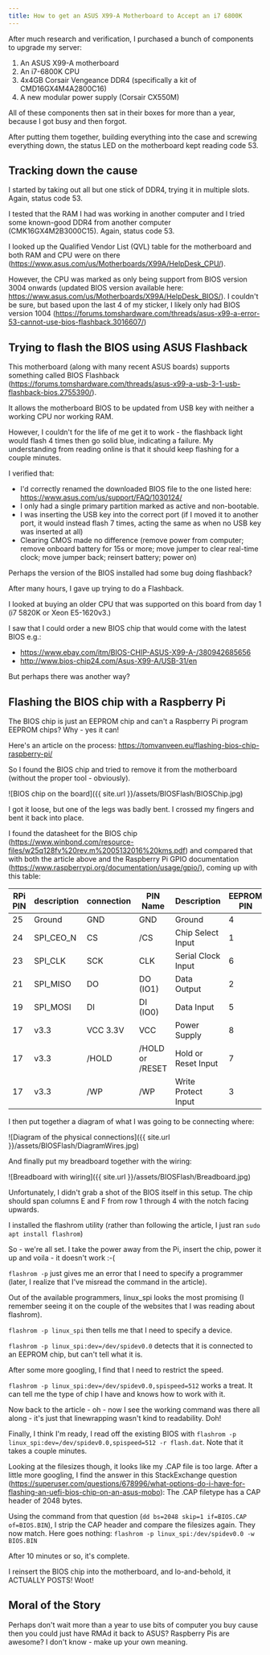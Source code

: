 ```yaml
---
title: How to get an ASUS X99-A Motherboard to Accept an i7 6800K
---
```

After much research and verification, I purchased a bunch of components to upgrade my server:

1. An ASUS X99-A motherboard
2. An i7-6800K CPU
3. 4x4GB Corsair Vengeance DDR4 (specifically a kit of CMD16GX4M4A2800C16)
4. A new modular power supply (Corsair CX550M)

All of these components then sat in their boxes for more than a year, because I got busy and then forgot.

After putting them together, building everything into the case and screwing everything down, the status LED on the motherboard kept reading code 53.

## Tracking down the cause

I started by taking out all but one stick of DDR4, trying it in multiple slots. Again, status code 53.

I tested that the RAM I had was working in another computer and I tried some known-good DDR4 from another computer (CMK16GX4M2B3000C15). Again, status code 53.

I looked up the Qualified Vendor List (QVL) table for the motherboard and both RAM and CPU were on there (https://www.asus.com/us/Motherboards/X99A/HelpDesk_CPU/).

However, the CPU was marked as only being support from BIOS version 3004 onwards (updated BIOS version available here: https://www.asus.com/us/Motherboards/X99A/HelpDesk_BIOS/). I couldn't be sure, but based upon the last 4 of my sticker, I likely only had BIOS version 1004 (https://forums.tomshardware.com/threads/asus-x99-a-error-53-cannot-use-bios-flashback.3016607/)

## Trying to flash the BIOS using ASUS Flashback

This motherboard (along with many recent ASUS boards) supports something called BIOS Flashback (https://forums.tomshardware.com/threads/asus-x99-a-usb-3-1-usb-flashback-bios.2755390/).

It allows the motherboard BIOS to be updated from USB key with neither a working CPU nor working RAM.

However, I couldn't for the life of me get it to work - the flashback light would flash 4 times then go solid blue, indicating a failure. My understanding from reading online is that it should keep flashing for a couple minutes.

I verified that:
- I'd correctly renamed the downloaded BIOS file to the one listed here: https://www.asus.com/us/support/FAQ/1030124/
- I only had a single primary partition marked as active and non-bootable.
- I was inserting the USB key into the correct port (if I moved it to another port, it would instead flash 7 times, acting the same as when no USB key was inserted at all)
- Clearing CMOS made no difference (remove power from computer; remove onboard battery for 15s or more; move jumper to clear real-time clock; move jumper back; reinsert battery; power on)

Perhaps the version of the BIOS installed had some bug doing flashback?

After many hours, I gave up trying to do a Flashback.

I looked at buying an older CPU that was supported on this board from day 1 (i7 5820K or Xeon E5-1620v3.)

I saw that I could order a new BIOS chip that would come with the latest BIOS e.g.:
- https://www.ebay.com/itm/BIOS-CHIP-ASUS-X99-A-/380942685656
- http://www.bios-chip24.com/Asus-X99-A/USB-31/en

But perhaps there was another way?

## Flashing the BIOS chip with a Raspberry Pi

The BIOS chip is just an EEPROM chip and can't a Raspberry Pi program EEPROM chips? Why - yes it can!

Here's an article on the process: https://tomvanveen.eu/flashing-bios-chip-raspberry-pi/

So I found the BIOS chip and tried to remove it from the motherboard (without the proper tool - obviously).

![BIOS chip on the board]({{ site.url }}/assets/BIOSFlash/BIOSChip.jpg)

I got it loose, but one of the legs was badly bent. I crossed my fingers and bent it back into place.

I found the datasheet for the BIOS chip (https://www.winbond.com/resource-files/w25q128fv%20rev.m%2005132016%20kms.pdf) and compared that with both the article above and the Raspberry Pi GPIO documentation (https://www.raspberrypi.org/documentation/usage/gpio/), coming up with this table:

| RPi PIN | description | connection | PIN Name        | Description         | EEPROM PIN |
| ------- | ----------- | ---------- | --------------- | ------------------- | ---------- |
| 25      | Ground      | GND        | GND             | Ground              | 4          |
| 24      | SPI_CEO_N   | CS         | /CS             | Chip Select Input   | 1          |
| 23      | SPI_CLK     | SCK        | CLK             | Serial Clock Input  | 6          |
| 21      | SPI_MISO    | DO         | DO (IO1)        | Data Output         | 2          |
| 19      | SPI_MOSI    | DI         | DI (IO0)        | Data Input          | 5          |
| 17      | v3.3        | VCC 3.3V   | VCC             | Power Supply        | 8          |
| 17      | v3.3        | /HOLD      | /HOLD or /RESET | Hold or Reset Input | 7          |
| 17      | v3.3        | /WP        | /WP             | Write Protect Input | 3          |

I then put together a diagram of what I was going to be connecting where:

![Diagram of the physical connections]({{ site.url }}/assets/BIOSFlash/DiagramWires.jpg)

And finally put my breadboard together with the wiring:

![Breadboard with wiring]({{ site.url }}/assets/BIOSFlash/Breadboard.jpg)

Unfortunately, I didn't grab a shot of the BIOS itself in this setup. The chip should span columns E and F from row 1 through 4 with the notch facing upwards.

I installed the flashrom utility (rather than following the article, I just ran `sudo apt install flashrom`)

So - we're all set. I take the power away from the Pi, insert the chip, power it up and voila - it doesn't work :-(

`flashrom -p` just gives me an error that I need to specify a programmer (later, I realize that I've misread the command in the article).

Out of the available programmers, linux_spi looks the most promising (I remember seeing it on the couple of the websites that I was reading about flashrom).

`flashrom -p linux_spi` then tells me that I need to specify a device.

`flashrom -p linux_spi:dev=/dev/spidev0.0` detects that it is connected to an EEPROM chip, but can't tell what it is.

After some more googling, I find that I need to restrict the speed.

`flashrom -p linux_spi:dev=/dev/spidev0.0,spispeed=512` works a treat. It can tell me the type of chip I have and knows how to work with it.

Now back to the article - oh - now I see the working command was there all along - it's just that linewrapping wasn't kind to readability. Doh!

Finally, I think I'm ready, I read off the existing BIOS with `flashrom -p linux_spi:dev=/dev/spidev0.0,spispeed=512 -r flash.dat`. Note that it takes a couple minutes.

Looking at the filesizes though, it looks like my .CAP file is too large. After a little more googling, I find the answer in this StackExchange question (https://superuser.com/questions/678996/what-options-do-i-have-for-flashing-an-uefi-bios-chip-on-an-asus-mobo): The .CAP filetype has a CAP header of 2048 bytes.

Using the command from that question (`dd bs=2048 skip=1 if=BIOS.CAP of=BIOS.BIN`), I strip the CAP header and compare the filesizes again. They now match. Here goes nothing: `flashrom -p linux_spi:/dev/spidev0.0 -w BIOS.BIN`

After 10 minutes or so, it's complete.

I reinsert the BIOS chip into the motherboard, and lo-and-behold, it ACTUALLY POSTS! Woot!

## Moral of the Story

Perhaps don't wait more than a year to use bits of computer you buy cause then you could just have RMAd it back to ASUS? Raspberry Pis are awesome? I don't know - make up your own meaning.
